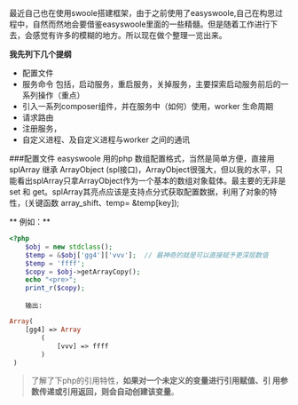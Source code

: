 
最近自己也在使用swoole搭建框架，由于之前使用了easyswoole,自己在构思过程中，自然而然地会要借鉴easyswoole里面的一些精髓。但是随着工作进行下去，会感觉有许多的模糊的地方。所以现在做个整理一览出来。

**我先列下几个提纲**

* 配置文件
* 服务命令 包括，启动服务，重启服务，关掉服务，主要探索启动服务前后的一系列操作（重点）
* 引入一系列composer组件，并在服务中（如何）使用，worker 生命周期
* 请求路由
* 注册服务，
* 自定义进程、及自定义进程与worker 之间的通讯

###配置文件
	easyswoole 用的php 数组配置格式，当然是简单方便，直接用 splArray 继承 ArrayObject (spl接口)，ArrayObject很强大，但以我的水平，只能看出splArray只拿ArrayObject作为一个基本的数组对象载体。最主要的无非是set 和 get。splArray其亮点应该是支持点分式获取配置数据，利用了对象的特性，(关键函数 array_shift、temp= &temp[key]);

** 例如：**


```php
<?php
    $obj = new stdclass();
    $temp = &$obj['gg4']['vvv'];  // 最神奇的就是可以直接赋予更深层数值
    $temp = 'ffff';
    $copy = $obj->getArrayCopy();
    echo "<pre>";
    print_r($copy);
```
		输出:
```php
Array(
	[gg4] => Array
        (
            [vvv] => ffff
        )
 )
```
>了解了下php的引用特性，**如果对一个未定义的变量进行引用赋值、引 用参数传递或引用返回，则会自动创建该变量**。